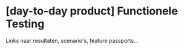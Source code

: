 # \[day-to-day product\] Functionele Testing

Links naar resultaten, scenario's, feature passports...

